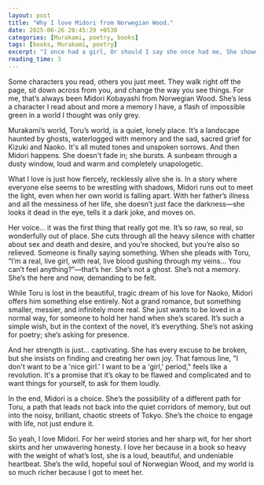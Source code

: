 ```yaml
---
layout: post
title: "Why I love Midori from Norwegian Wood."
date: 2025-06-26 20:45:29 +0530
categories: [Murakami, poetry, books]
tags: [books, Murakami, poetry]
excerpt: "I once had a girl, Or should I say she once had me, She showed me her room, Isn't it good Norwegian wood?"
reading_time: 3
---
```


Some characters you read, others you just meet. They walk right off the page, sit down across from you, and change the way you see things. For me, that’s always been Midori Kobayashi from Norwegian Wood. She’s less a character I read about and more a memory I have, a flash of impossible green in a world I thought was only grey.

Murakami’s world, Toru’s world, is a quiet, lonely place. It’s a landscape haunted by ghosts, waterlogged with memory and the sad, sacred grief for Kizuki and Naoko. It's all muted tones and unspoken sorrows. And then Midori happens. She doesn't fade in; she bursts. A sunbeam through a dusty window, loud and warm and completely unapologetic.

What I love is just how fiercely, recklessly alive she is. In a story where everyone else seems to be wrestling with shadows, Midori runs out to meet the light, even when her own world is falling apart. With her father’s illness and all the messiness of her life, she doesn’t just face the darkness—she looks it dead in the eye, tells it a dark joke, and moves on.

Her voice... it was the first thing that really got me. It’s so raw, so real, so wonderfully out of place. She cuts through all the heavy silence with chatter about sex and death and desire, and you’re shocked, but you’re also so relieved. Someone is finally saying something. When she pleads with Toru, “I’m a real, live girl, with real, live blood gushing through my veins... You can’t feel anything?”—that’s her. She’s not a ghost. She’s not a memory. She’s the here and now, demanding to be felt.

While Toru is lost in the beautiful, tragic dream of his love for Naoko, Midori offers him something else entirely. Not a grand romance, but something smaller, messier, and infinitely more real. She just wants to be loved in a normal way, for someone to hold her hand when she’s scared. It’s such a simple wish, but in the context of the novel, it’s everything. She’s not asking for poetry; she’s asking for presence.

And her strength is just... captivating. She has every excuse to be broken, but she insists on finding and creating her own joy. That famous line, "I don't want to be a 'nice girl.' I want to be a 'girl,' period," feels like a revolution. It's a promise that it’s okay to be flawed and complicated and to want things for yourself, to ask for them loudly.

In the end, Midori is a choice. She’s the possibility of a different path for Toru, a path that leads not back into the quiet corridors of memory, but out into the noisy, brilliant, chaotic streets of Tokyo. She’s the choice to engage with life, not just endure it.

So yeah, I love Midori. For her weird stories and her sharp wit, for her short skirts and her unwavering honesty. I love her because in a book so heavy with the weight of what’s lost, she is a loud, beautiful, and undeniable heartbeat. She’s the wild, hopeful soul of Norwegian Wood, and my world is so much richer because I got to meet her.